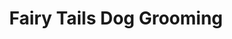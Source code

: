 ---
title: "Fairy Tails Dog Grooming"
url: /strabane/fairy-tails-dog-grooming/
shop: pet grooming
---